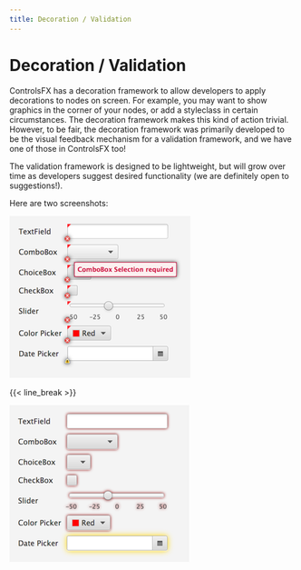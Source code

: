 ```yaml
---
title: Decoration / Validation
---
```


# Decoration / Validation

ControlsFX has a decoration framework to allow developers to apply decorations to nodes on screen.
For example, you may want to show graphics in the corner of your nodes, or add a styleclass in certain circumstances.
The decoration framework makes this kind of action trivial.
However, to be fair, the decoration framework was primarily developed to be the visual feedback mechanism for a validation framework, and we have one of those in ControlsFX too!

The validation framework is designed to be lightweight, but will grow over time as developers suggest desired functionality (we are definitely open to suggestions!).

Here are two screenshots:

![Tooltip with graphic decoration showing how validation failed](/images/features/GraphicValidationDecorationWithTooltip.png "Graphic decorations showing how validation failed")

{{< line_break >}}

![CSS decorations showing how validation failed](/images/features/StyleClassValidationDecoration.png "CSS decorations showing how validation failed")
